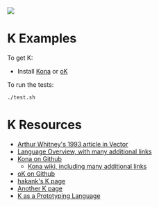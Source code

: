 <img src="https://raw.githubusercontent.com/rtoal/polyglot/master/docs/resources/k-logo-64.png">

# K Examples

To get K:

* Install [Kona](https://github.com/kevinlawler/kona) or [oK](https://github.com/JohnEarnest/ok)

To run the tests:

```
./test.sh
```

# K Resources

* [Arthur Whitney's 1993 article in Vector](http://archive.vector.org.uk/art10010830)
* [Language Overview, with many additional links](http://www.math.bas.bg/bantchev/place/k.html)
* [Kona on Github](https://github.com/kevinlawler/kona)
  * [Kona wiki, including many additional links](https://github.com/kevinlawler/kona/wiki)
* [oK on Github](https://github.com/JohnEarnest/ok)
* [hakank's K page](http://www.hakank.org/k/)
* [Another K page](http://vrabi.web.elte.hu/k/)
* [K as a Prototyping Language](https://web.archive.org/web/20230521013222/https://cs.nyu.edu/courses/fall07/G22.2965-001/kintro.html)
